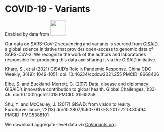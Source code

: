 # COVID-19 - Variants

Enabled by data from <a href="https://gisaid.org"><img src="https://www.gisaid.org/fileadmin/gisaid/img/schild.png" width="50"/></a>

Our data on SARS-CoV-2 sequencing and variants is sourced from <a href="https://gisaid.org">GISAID</a>, a global science initiative that provides open-access to genomic data of SARS-CoV-2. We recognize the work of the authors and laboratories responsible for producing this data and sharing it via the GISAID initiative.

Khare, S., et al (2021) GISAID’s Role in Pandemic Response. China CDC Weekly, 3(49): 1049-1051. doi: 10.46234/ccdcw2021.255  PMCID: 8668406

Elbe, S. and Buckland-Merrett, G. (2017) Data, disease and diplomacy: GISAID’s innovative contribution to global health. Global Challenges, 1:33-46. doi:10.1002/gch2.1018  PMCID: 31565258

Shu, Y. and McCauley, J. (2017) GISAID: from vision to reality. EuroSurveillance, 22(13) doi:10.2807/1560-7917.ES.2017.22.13.30494 PMCID: PMC5388101

We download aggregate-level data via <a href="https://covariants.org">CoVariants.org</a>.